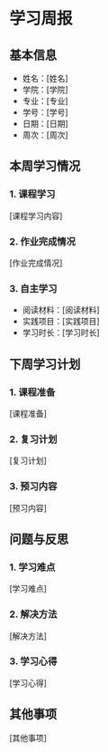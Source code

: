 # 学习周报

## 基本信息

- 姓名：[姓名]
- 学院：[学院]
- 专业：[专业]
- 学号：[学号]
- 日期：[日期]
- 周次：[周次]

## 本周学习情况

### 1. 课程学习

[课程学习内容]

### 2. 作业完成情况

[作业完成情况]

### 3. 自主学习

- 阅读材料：[阅读材料]
- 实践项目：[实践项目]
- 学习时长：[学习时长]

## 下周学习计划

### 1. 课程准备

[课程准备]

### 2. 复习计划

[复习计划]

### 3. 预习内容

[预习内容]

## 问题与反思

### 1. 学习难点

[学习难点]

### 2. 解决方法

[解决方法]

### 3. 学习心得

[学习心得]

## 其他事项

[其他事项]

